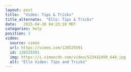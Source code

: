 ```yaml
---
layout: post
title:  "Video: Tips & Tricks"
title_alternate:  "Ello: Tips & Tricks"
date:   2015-04-30 04:23:18 MDT
categories: help
position: 2
video:
  source: vimeo
  url: https://vimeo.com/126525591
  id: 126525591
  img: https://i.vimeocdn.com/video/523432499_640.jpg
  alt: "Ello Video: Tips and Tricks"
---
```

